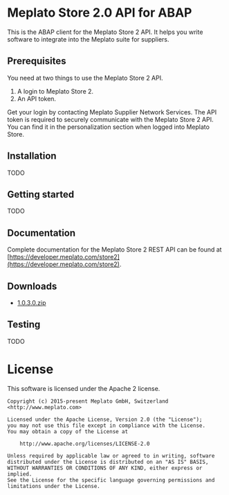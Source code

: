# Meplato Store 2.0 API for ABAP

This is the ABAP client for the Meplato Store 2 API. It helps you write
software to integrate into the Meplato suite for suppliers.

## Prerequisites

You need at two things to use the Meplato Store 2 API.

1. A login to Meplato Store 2.
2. An API token.

Get your login by contacting Meplato Supplier Network Services. The API token
is required to securely communicate with the Meplato Store 2 API. You can
find it in the personalization section when logged into Meplato Store.

## Installation

TODO

## Getting started

TODO

## Documentation

Complete documentation for the Meplato Store 2 REST API can be found at
[https://developer.meplato.com/store2](https://developer.meplato.com/store2).

## Downloads

* [1.0.3.0.zip](/meplato/store2-abap-client/blob/master/files/1.0.3.0.zip)

## Testing

TODO

# License

This software is licensed under the Apache 2 license.

    Copyright (c) 2015-present Meplato GmbH, Switzerland <http://www.meplato.com>

    Licensed under the Apache License, Version 2.0 (the "License");
    you may not use this file except in compliance with the License.
    You may obtain a copy of the License at

        http://www.apache.org/licenses/LICENSE-2.0

    Unless required by applicable law or agreed to in writing, software
    distributed under the License is distributed on an "AS IS" BASIS,
    WITHOUT WARRANTIES OR CONDITIONS OF ANY KIND, either express or implied.
    See the License for the specific language governing permissions and
    limitations under the License.

